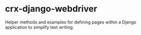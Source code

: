 # crx-django-webdriver
Helper methods and examples for defining pages within a Django application to simplify test writing.
